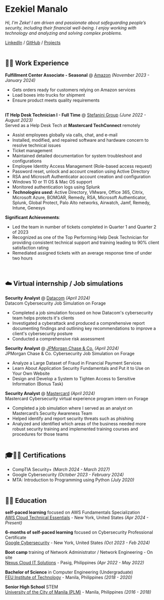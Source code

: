 # Ezekiel Manalo

_Hi, I'm Zeke! I am driven and passionate about safeguarding people’s security, including their financial well-being. I enjoy working with technology and analyzing and solving complex problems._ <br>

[LinkedIn](https://www.linkedin.com/in/ezekiel-manalo/) / [GitHub](https://github.com/zekemanalo) / [Projects](https://github.com/zekemanalo/redesigned-octo-broccoli)
<br><br>

## 🧑‍💼 Work Experience

**Fulfillment Center Associate - Seasonal** @ [Amazon](https://www.amazon.com/) _(November 2023 - January 2024)_ <br>
  - Gets orders ready for customers relying on Amazon services
  - Load boxes into trucks for shipment
  - Ensure product meets quality requirements
<br><br>

**IT Help Desk Technician I - Full Time** @ [Stefanini Group](https://stefanini.com/en) _(June 2022 - August 2023)_ <br>
Served as a Help Desk Tech at **Mastercard TechConnect** remotely
  - Assist employees globally via calls, chat, and e-mail
  - Installed, modified, and repaired software and hardware concern to resolve technical issues
  - Ticket management
  - Maintained detailed documentation for system troubleshoot and configurations​
  - Employee Identity Access Management (Role-based access request)
  - Password reset, unlock and account creation using Active Directory
  - RSA and Microsoft Authenticator account creation and configuration
  - Windows 10 or 11 OS & Mac OS support
  - Monitored authentication logs using Splunk
  - **_Technologies used:_** Active Directory, VMware, Office 365, Citrix, Microsoft Azure, BOMGAR, Remedy, RSA, Microsoft Authenticator, Splunk, Global Protect, Palo Alto networks, Airwatch, Jamf, Remedy, Intune, Genesys
    
**Significant Achievements**:
  - Led the team in number of tickets completed in Quarter 1 and Quarter 2 of 2023​
  - Recognized as one of the Top Performing Help Desk Technician for providing consistent technical support and training leading to 90% client satisfaction rating​
  - Remediated assigned tickets with an average response time of under two hours
<br>

## ☁️ Virtual internship / Job simulations

**Security Analyst** @ [Datacom](https://www.theforage.com) _(April 2024)_ <br>
Datacom Cybersecurity Job Simulation on Forage   
  - Completed a job simulation focused on how Datacom's cybersecurity team helps protects it's clients​
  - Investigated a cyberattack and produced a comprehensive report documenting findings and outlining key recommendations to improve a client's cybersecurity posture​
  - Conducted a comprehensive risk assessment

**Security Analyst** @ [JPMorgan Chase & Co.](https://www.theforage.com) _(April 2024)_ <br>
JPMorgan Chase & Co. Cybersecurity Job Simulation on Forage
  - Analyze a Large Dataset of Fraud in Financial Payment Services
  - Learn About Application Security Fundamentals and Put it to Use on Your Own Website 
  - Design and Develop a System to Tighten Access to Sensitive Information (Bonus Task)

**Security Analyst** @ [Mastercard](https://www.theforage.com) _(April 2024)_ <br>
Mastercard Cybersecurity virtual experience program intern on Forage 
  - Completed a job simulation where I served as an analyst on Mastercard’s Security Awareness Team 
  - Helped identify and report security threats such as phishing 
  - Analyzed and identified which areas of the business needed more robust security training and implemented training courses and procedures for those teams
<br><br>

## 🎓📜🔑 Certifications
 - CompTIA Security+ _(March 2024 - March 2027)_
 - Google Cybersecurity _(October 2023 - February 2024)_
 - MTA: Introduction to Programming using Python _(July 2020)_
<br><br>

## 👨‍🎓 Education

**self-paced learning** focused on AWS Fundamentals Specialization<br>
[AWS Cloud Technical Essentials](https://www.coursera.org/specializations/aws-fundamentals) - New York, United States _(Apr 2024 - Present)_


**6-months of self-paced learning** focused on Cybersecurity Professional Certificate<br>
[Google Cybersecurity](https://www.coursera.org/programs/eightfold-pliic/professional-certificates/google-cybersecurity?authProvider=nyslabor) - New York, United States _(Oct 2023 - Feb 2024)_ <br>

**Boot camp** training of Network Administrator / Network Engineering - On site<br>
[Nexus Cloud IT Solutions](https://www.facebook.com/nxs88/) - Pasig, Philippines _(Apr 2022 - May 2022)_

**Bachelor of Science** in Computer Engineering (Undergraduate)<br>
[FEU Institute of Technology](https://www.feutech.edu.ph/) - Manila, Philippines _(2018 - 2020)_

**Senior High School** STEM<br>
[University of the City of Manila (PLM)](https://plm.edu.ph/) - Manila, Philippines _(2016 - 2018)_
<br><br>
